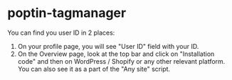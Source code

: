 # poptin-tagmanager
You can find you user ID in 2 places:

1. On your profile page, you will see "User ID" field with your ID.
2. On the Overview page, look at the top bar and click on "Installation code" and then on WordPress / Shopify or any other relevant platform.
   You can also see it as a part of the "Any site" script.
